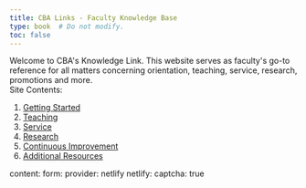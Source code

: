 ```yaml
---
title: CBA Links - Faculty Knowledge Base
type: book  # Do not modify.
toc: false
---
```


Welcome to CBA's Knowledge Link. This website serves as faculty's go-to reference for all matters concerning orientation, teaching, service, research, promotions and more.  
Site Contents:

1. [Getting Started](https://cbalink.netlify.app/docs/chapter1/)
2. [Teaching](https://cbalink.netlify.app/docs/chapter2/)
3. [Service](https://cbalink.netlify.app/docs/chapter3/)
4. [Research](https://cbalink.netlify.app/docs/chapter4/)
5. [Continuous Improvement](https://cbalink.netlify.app/docs/chapter5/)
6. [Additional Resources](https://cbalink.netlify.app/docs/chapter6/)



content:
  form:
    provider: netlify
    netlify:
      captcha: true
